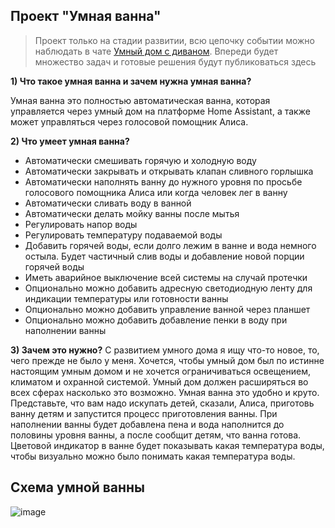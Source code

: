 ## Проект "Умная ванна"
> Проект только на стадии развитии, всю цепочку событии можно наблюдать в чате [Умный дом с диваном](https://t.me/smart_home_divan). Впереди будет множество задач и готовые решения будут публиковаться здесь

**1) Что такое умная ванна и зачем нужна умная ванна?**

Умная ванна это полностью автоматическая ванна, которая управляется через умный дом на платформе Home Assistant, а также может управляться через голосовой помощник Алиса.

**2) Что умеет умная ванна?**
* Автоматически смешивать горячую и холодную воду
* Автоматически закрывать и открывать клапан сливного горлышка
* Автоматически наполнять ванну до нужного уровня по просьбе голосового помощника Алиса или когда человек лег в ванну
* Автоматически сливать воду в ванной
* Автоматически делать мойку ванны после мытья
* Регулировать напор воды
* Регулировать температуру подаваемой воды
* Добавить горячей воды, если долго лежим в ванне и вода немного остыла. Будет частичный слив воды и добавление новой порции горячей воды
* Иметь аварийное выключение всей системы на случай протечки
* Опционально можно добавить адресную светодиодную ленту для индикации температуры или готовности ванны
* Опционально можно добавить управление ванной через планшет
* Опционально можно добавить добавление пенки в воду при наполнении ванны

**3) Зачем это нужно?**
С развитием умного дома я ищу что-то новое, то, чего прежде не было у меня. Хочется, чтобы умный дом был по истинне настоящим умным домом и не хочется ограничиваться освещением, климатом и охранной системой. Умный дом должен расширяться во всех сферах насколько это возможно. Умная ванна это удобно и круто. Представьте, что вам надо искупать детей, сказали, Алиса, приготовь ванну детям и запустится процесс приготовления ванны. При наполнении ванны будет добавлена пена и вода наполнится до половины уровня ванны, а после сообщит детям, что ванна готова. Цветовой индикатор в ванне будет показывать какая температура воды, чтобы визуально можно было понимать какая температура воды.

## Схема умной ванны
![image](https://user-images.githubusercontent.com/64090632/192654137-efa8b03f-fac0-4592-8547-d73852db96e2.png)
